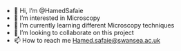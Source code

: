 - 👋 Hi, I’m @HamedSafaie
- 👀 I’m interested in Microscopy 
- 🌱 I’m currently learning different Microscopy techniques 
- 💞️ I’m looking to collaborate on this project 
- 📫 How to reach me Hamed.safaie@swansea.ac.uk

<!---
HamedSafaie/HamedSafaie is a ✨ special ✨ repository because its `README.md` (this file) appears on your GitHub profile.
You can click the Preview link to take a look at your changes.
--->
